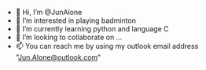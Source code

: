 - 👋 Hi, I’m @JunAlone
- 👀 I’m interested in playing badminton 
- 🌱 I’m currently learning python and language C
- 💞️ I’m looking to collaborate on ...
- 📫 You can reach me by using my outlook email address "Jun.Alone@outlook.com"
<!---
JunAlone/JunAlone is a ✨ special ✨ repository because its `README.md` (this file) appears on your GitHub profile.
You can click the Preview link to take a look at your changes.
--->
